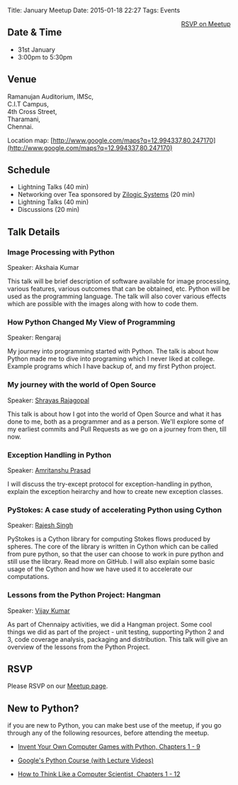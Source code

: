 Title: January Meetup
Date: 2015-01-18 22:27
Tags: Events

<a style="float:right;" class="pure-button"
href="http://www.meetup.com/Chennaipy/events/219692997/"><i class="fa
fa-check-square-o"></i> RSVP on Meetup</a>

## Date & Time

  * 31st January
  * 3:00pm to 5:30pm

## Venue

Ramanujan Auditorium, IMSc,  
C.I.T Campus,  
4th Cross Street,  
Tharamani,  
Chennai.  

Location map:
[http://www.google.com/maps?q=12.994337,80.247170](http://www.google.com/maps?q=12.994337,80.247170)

## Schedule

  * Lightning Talks (40 min)
  * Networking over Tea sponsored by [Zilogic Systems](http://www.zilogic.com/) 
  (20 min)
  * Lightning Talks (40 min)
  * Discussions (20 min)

## Talk Details

### Image Processing with Python

Speaker: Akshaia Kumar

This talk will be brief description of software available for image processing,  
various features, various outcomes that can be obtained, etc. Python will be 
used as the programming language. The talk will also cover various effects which 
are possible with the images along with how to code them.

### How Python Changed My View of Programming

Speaker: Rengaraj

My journey into programming started with Python. The talk is about how Python 
made me to dive into programing which I never liked at college. Example programs 
which I have backup of, and my first Python project.

### My journey with the world of Open Source

Speaker: [Shrayas Rajagopal](http://www.shrayas.com)

This talk is about how I got into the world of Open Source and what it has done 
to me, both as a programmer and as a person. We'll explore some of my earliest 
commits and Pull Requests as we go on a journey from then, till now.

### Exception Handling in Python

Speaker: [Amritanshu Prasad](http://www.imsc.res.in/~amri/)

I will discuss the try-except protocol for exception-handling in python, explain 
the exception heirarchy and how to create new exception classes.

### PyStokes: A case study of accelerating Python using Cython

Speaker: [Rajesh Singh](http://rajeshrinet.github.io/)

PyStokes is a Cython library for computing Stokes flows produced by spheres. The 
core of the library is written in Cython which can be called from pure python, 
so that the user can choose to work in pure python and still use the library. 
Read more on GitHub. I will also explain some basic usage of the Cython and how 
we have used it to accelerate our computations.

### Lessons from the Python Project: Hangman

Speaker: [Vijay Kumar](http://bravegnu.org/)

As part of Chennaipy activities, we did a Hangman project.  Some cool things we 
did as part of the project - unit testing, supporting Python 2 and 3, code 
coverage analysis, packaging and distribution. This talk will give an overview 
of the lessons from the Python Project. 

## RSVP

Please RSVP on our [Meetup
page](http://www.meetup.com/Chennaipy/events/219692997/).

## New to Python?

if you are new to Python, you can make best use of the meetup, if you
go through any of the following resources, before attending the
meetup.

* [Invent Your Own Computer Games with Python, Chapters 1 - 9](
http://inventwithpython.com/chapters/)

* [Google's Python Course (with Lecture Videos)](
https://developers.google.com/edu/python/)

* [How to Think Like a Computer Scientist, Chapters 1 - 12](
http://www.greenteapress.com/thinkpython/)
